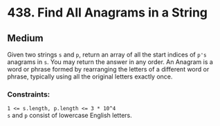 # 438. Find All Anagrams in a String

## Medium

Given two strings `s` and `p`, return an array of all the start indices of `p's` anagrams in `s`. You may return the
answer in any order. An Anagram is a word or phrase formed by rearranging the letters of a different word or phrase,
typically using all the original letters exactly once.

### Constraints:

`1 <= s.length, p.length <= 3 * 10^4`  
`s` and `p` consist of lowercase English letters.